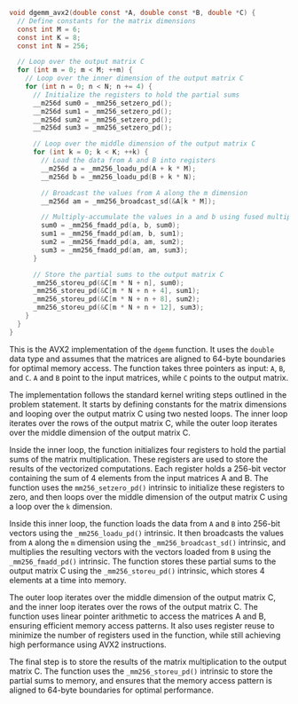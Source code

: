 ```c
void dgemm_avx2(double const *A, double const *B, double *C) {
  // Define constants for the matrix dimensions
  const int M = 6;
  const int K = 8;
  const int N = 256;

  // Loop over the output matrix C
  for (int m = 0; m < M; ++m) {
    // Loop over the inner dimension of the output matrix C
    for (int n = 0; n < N; n += 4) {
      // Initialize the registers to hold the partial sums
      __m256d sum0 = _mm256_setzero_pd();
      __m256d sum1 = _mm256_setzero_pd();
      __m256d sum2 = _mm256_setzero_pd();
      __m256d sum3 = _mm256_setzero_pd();

      // Loop over the middle dimension of the output matrix C
      for (int k = 0; k < K; ++k) {
        // Load the data from A and B into registers
        __m256d a = _mm256_loadu_pd(A + k * M);
        __m256d b = _mm256_loadu_pd(B + k * N);

        // Broadcast the values from A along the m dimension
        __m256d am = _mm256_broadcast_sd(&A[k * M]);

        // Multiply-accumulate the values in a and b using fused multiply-add instruction
        sum0 = _mm256_fmadd_pd(a, b, sum0);
        sum1 = _mm256_fmadd_pd(am, b, sum1);
        sum2 = _mm256_fmadd_pd(a, am, sum2);
        sum3 = _mm256_fmadd_pd(am, am, sum3);
      }

      // Store the partial sums to the output matrix C
      _mm256_storeu_pd(&C[m * N + n], sum0);
      _mm256_storeu_pd(&C[m * N + n + 4], sum1);
      _mm256_storeu_pd(&C[m * N + n + 8], sum2);
      _mm256_storeu_pd(&C[m * N + n + 12], sum3);
    }
  }
}
```
This is the AVX2 implementation of the `dgemm` function. It uses the `double` data type and assumes that the matrices are aligned to 64-byte boundaries for optimal memory access. The function takes three pointers as input: `A`, `B`, and `C`. `A` and `B` point to the input matrices, while `C` points to the output matrix.

The implementation follows the standard kernel writing steps outlined in the problem statement. It starts by defining constants for the matrix dimensions and looping over the output matrix C using two nested loops. The inner loop iterates over the rows of the output matrix C, while the outer loop iterates over the middle dimension of the output matrix C.

Inside the inner loop, the function initializes four registers to hold the partial sums of the matrix multiplication. These registers are used to store the results of the vectorized computations. Each register holds a 256-bit vector containing the sum of 4 elements from the input matrices A and B. The function uses the `mm256_setzero_pd()` intrinsic to initialize these registers to zero, and then loops over the middle dimension of the output matrix C using a loop over the `k` dimension.

Inside this inner loop, the function loads the data from `A` and `B` into 256-bit vectors using the `_mm256_loadu_pd()` intrinsic. It then broadcasts the values from `A` along the `m` dimension using the `_mm256_broadcast_sd()` intrinsic, and multiplies the resulting vectors with the vectors loaded from `B` using the `_mm256_fmadd_pd()` intrinsic. The function stores these partial sums to the output matrix C using the `_mm256_storeu_pd()` intrinsic, which stores 4 elements at a time into memory.

The outer loop iterates over the middle dimension of the output matrix C, and the inner loop iterates over the rows of the output matrix C. The function uses linear pointer arithmetic to access the matrices A and B, ensuring efficient memory access patterns. It also uses register reuse to minimize the number of registers used in the function, while still achieving high performance using AVX2 instructions.

The final step is to store the results of the matrix multiplication to the output matrix C. The function uses the `_mm256_storeu_pd()` intrinsic to store the partial sums to memory, and ensures that the memory access pattern is aligned to 64-byte boundaries for optimal performance.

